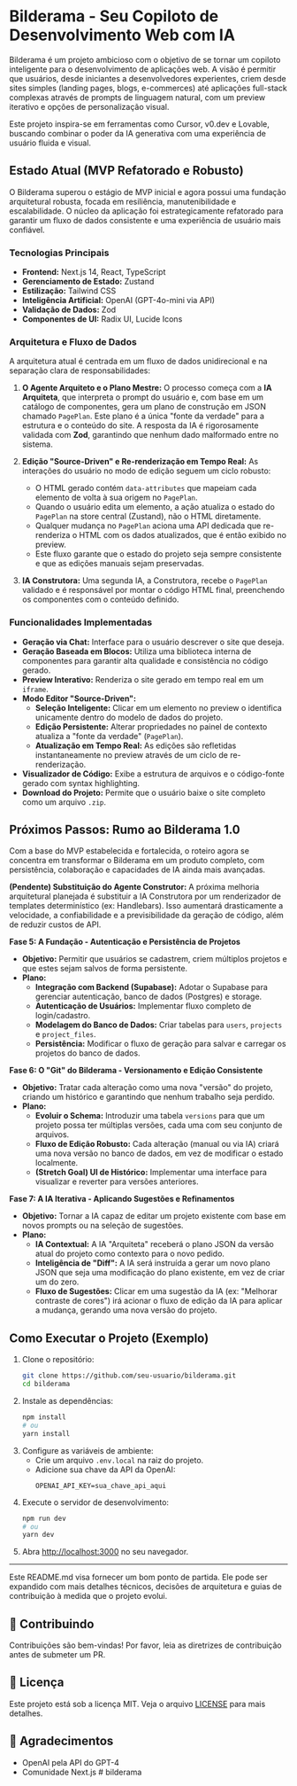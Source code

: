 # Bilderama - Seu Copiloto de Desenvolvimento Web com IA

Bilderama é um projeto ambicioso com o objetivo de se tornar um copiloto inteligente para o desenvolvimento de aplicações web. A visão é permitir que usuários, desde iniciantes a desenvolvedores experientes, criem desde sites simples (landing pages, blogs, e-commerces) até aplicações full-stack complexas através de prompts de linguagem natural, com um preview iterativo e opções de personalização visual.

Este projeto inspira-se em ferramentas como Cursor, v0.dev e Lovable, buscando combinar o poder da IA generativa com uma experiência de usuário fluida e visual.

## Estado Atual (MVP Refatorado e Robusto)

O Bilderama superou o estágio de MVP inicial e agora possui uma fundação arquitetural robusta, focada em resiliência, manutenibilidade e escalabilidade. O núcleo da aplicação foi estrategicamente refatorado para garantir um fluxo de dados consistente e uma experiência de usuário mais confiável.

### Tecnologias Principais
*   **Frontend:** Next.js 14, React, TypeScript
*   **Gerenciamento de Estado:** Zustand
*   **Estilização:** Tailwind CSS
*   **Inteligência Artificial:** OpenAI (GPT-4o-mini via API)
*   **Validação de Dados:** Zod
*   **Componentes de UI:** Radix UI, Lucide Icons

### Arquitetura e Fluxo de Dados
A arquitetura atual é centrada em um fluxo de dados unidirecional e na separação clara de responsabilidades:

1.  **O Agente Arquiteto e o Plano Mestre:** O processo começa com a **IA Arquiteta**, que interpreta o prompt do usuário e, com base em um catálogo de componentes, gera um plano de construção em JSON chamado `PagePlan`. Este plano é a única "fonte da verdade" para a estrutura e o conteúdo do site. A resposta da IA é rigorosamente validada com **Zod**, garantindo que nenhum dado malformado entre no sistema.

2.  **Edição "Source-Driven" e Re-renderização em Tempo Real:** As interações do usuário no modo de edição seguem um ciclo robusto:
    *   O HTML gerado contém `data-attributes` que mapeiam cada elemento de volta à sua origem no `PagePlan`.
    *   Quando o usuário edita um elemento, a ação atualiza o estado do `PagePlan` na store central (Zustand), não o HTML diretamente.
    *   Qualquer mudança no `PagePlan` aciona uma API dedicada que re-renderiza o HTML com os dados atualizados, que é então exibido no preview.
    *   Este fluxo garante que o estado do projeto seja sempre consistente e que as edições manuais sejam preservadas.

3.  **IA Construtora:** Uma segunda IA, a Construtora, recebe o `PagePlan` validado e é responsável por montar o código HTML final, preenchendo os componentes com o conteúdo definido.

### Funcionalidades Implementadas
*   **Geração via Chat:** Interface para o usuário descrever o site que deseja.
*   **Geração Baseada em Blocos:** Utiliza uma biblioteca interna de componentes para garantir alta qualidade e consistência no código gerado.
*   **Preview Interativo:** Renderiza o site gerado em tempo real em um `iframe`.
*   **Modo Editor "Source-Driven":**
    *   **Seleção Inteligente:** Clicar em um elemento no preview o identifica unicamente dentro do modelo de dados do projeto.
    *   **Edição Persistente:** Alterar propriedades no painel de contexto atualiza a "fonte da verdade" (`PagePlan`).
    *   **Atualização em Tempo Real:** As edições são refletidas instantaneamente no preview através de um ciclo de re-renderização.
*   **Visualizador de Código:** Exibe a estrutura de arquivos e o código-fonte gerado com syntax highlighting.
*   **Download do Projeto:** Permite que o usuário baixe o site completo como um arquivo `.zip`.

## Próximos Passos: Rumo ao Bilderama 1.0

Com a base do MVP estabelecida e fortalecida, o roteiro agora se concentra em transformar o Bilderama em um produto completo, com persistência, colaboração e capacidades de IA ainda mais avançadas.

**(Pendente) Substituição do Agente Construtor:** A próxima melhoria arquitetural planejada é substituir a IA Construtora por um renderizador de templates determinístico (ex: Handlebars). Isso aumentará drasticamente a velocidade, a confiabilidade e a previsibilidade da geração de código, além de reduzir custos de API.

**Fase 5: A Fundação - Autenticação e Persistência de Projetos**
*   **Objetivo:** Permitir que usuários se cadastrem, criem múltiplos projetos e que estes sejam salvos de forma persistente.
*   **Plano:**
    *   **Integração com Backend (Supabase):** Adotar o Supabase para gerenciar autenticação, banco de dados (Postgres) e storage.
    *   **Autenticação de Usuários:** Implementar fluxo completo de login/cadastro.
    *   **Modelagem do Banco de Dados:** Criar tabelas para `users`, `projects` e `project_files`.
    *   **Persistência:** Modificar o fluxo de geração para salvar e carregar os projetos do banco de dados.

**Fase 6: O "Git" do Bilderama - Versionamento e Edição Consistente**
*   **Objetivo:** Tratar cada alteração como uma nova "versão" do projeto, criando um histórico e garantindo que nenhum trabalho seja perdido.
*   **Plano:**
    *   **Evoluir o Schema:** Introduzir uma tabela `versions` para que um projeto possa ter múltiplas versões, cada uma com seu conjunto de arquivos.
    *   **Fluxo de Edição Robusto:** Cada alteração (manual ou via IA) criará uma nova versão no banco de dados, em vez de modificar o estado localmente.
    *   **(Stretch Goal) UI de Histórico:** Implementar uma interface para visualizar e reverter para versões anteriores.

**Fase 7: A IA Iterativa - Aplicando Sugestões e Refinamentos**
*   **Objetivo:** Tornar a IA capaz de editar um projeto existente com base em novos prompts ou na seleção de sugestões.
*   **Plano:**
    *   **IA Contextual:** A IA "Arquiteta" receberá o plano JSON da versão atual do projeto como contexto para o novo pedido.
    *   **Inteligência de "Diff":** A IA será instruída a gerar um novo plano JSON que seja uma modificação do plano existente, em vez de criar um do zero.
    *   **Fluxo de Sugestões:** Clicar em uma sugestão da IA (ex: "Melhorar contraste de cores") irá acionar o fluxo de edição da IA para aplicar a mudança, gerando uma nova versão do projeto.

## Como Executar o Projeto (Exemplo)

1.  Clone o repositório:
    ```bash
    git clone https://github.com/seu-usuario/bilderama.git
    cd bilderama
    ```
2.  Instale as dependências:
    ```bash
    npm install
    # ou
    yarn install
    ```
3.  Configure as variáveis de ambiente:
    *   Crie um arquivo `.env.local` na raiz do projeto.
    *   Adicione sua chave da API da OpenAI:
        ```
        OPENAI_API_KEY=sua_chave_api_aqui
        ```
4.  Execute o servidor de desenvolvimento:
    ```bash
    npm run dev
    # ou
    yarn dev
    ```
5.  Abra [http://localhost:3000](http://localhost:3000) no seu navegador.

---

Este README.md visa fornecer um bom ponto de partida. Ele pode ser expandido com mais detalhes técnicos, decisões de arquitetura e guias de contribuição à medida que o projeto evolui.

## 🤝 Contribuindo

Contribuições são bem-vindas! Por favor, leia as diretrizes de contribuição antes de submeter um PR.

## 📝 Licença

Este projeto está sob a licença MIT. Veja o arquivo [LICENSE](LICENSE) para mais detalhes.

## 🙏 Agradecimentos

- OpenAI pela API do GPT-4
- Comunidade Next.js # bilderama
